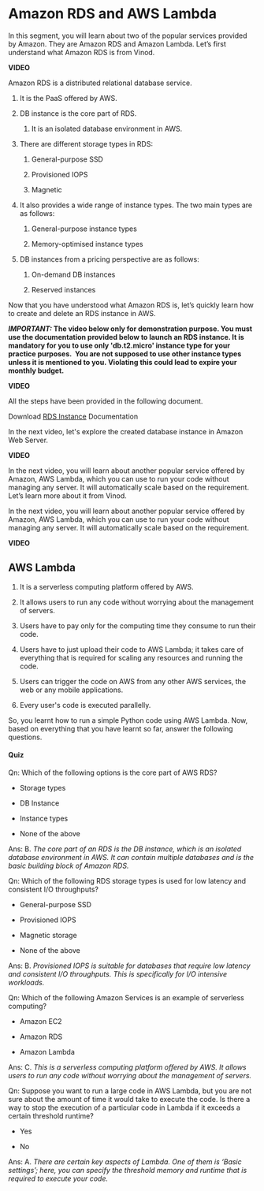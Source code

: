 # Amazon RDS and AWS Lambda

In this segment, you will learn about two of the popular services provided by Amazon. They are Amazon RDS and Amazon Lambda. Let’s first understand what Amazon RDS is from Vinod.

**VIDEO**

Amazon RDS is a distributed relational database service.

1. It is the PaaS offered by AWS.

2. DB instance is the core part of RDS.

    1. It is an isolated database environment in AWS.

3. There are different storage types in RDS:

    1. General-purpose SSD

    2. Provisioned IOPS

    3. Magnetic

4. It also provides a wide range of instance types. The two main types are as follows:

    1. General-purpose instance types

    2. Memory-optimised instance types

5. DB instances from a pricing perspective are as follows:

    1. On-demand DB instances

    2. Reserved instances

Now that you have understood what Amazon RDS is, let’s quickly learn how to create and delete an RDS instance in AWS.

**_IMPORTANT:_ The video below only for demonstration purpose. You must use the documentation provided below to launch an RDS instance. It is mandatory for you to use only 'db.t2.micro' instance type for your practice purposes.  You are not supposed to use other instance types unless it is mentioned to you. Violating this could lead to expire your monthly budget.**

**VIDEO**

All the steps have been provided in the following document.

Download [RDS Instance](RDS_Instance.pdf) Documentation

In the next video, let's explore the created database instance in Amazon Web Server.

**VIDEO**

In the next video, you will learn about another popular service offered by Amazon, AWS Lambda, which you can use to run your code without managing any server. It will automatically scale based on the requirement. Let’s learn more about it from Vinod.

In the next video, you will learn about another popular service offered by Amazon, AWS Lambda, which you can use to run your code without managing any server. It will automatically scale based on the requirement.

**VIDEO**

## AWS Lambda

1. It is a serverless computing platform offered by AWS.

2. It allows users to run any code without worrying about the management of servers.

3. Users have to pay only for the computing time they consume to run their code.

4. Users have to just upload their code to AWS Lambda; it takes care of everything that is required for scaling any resources and running the code.

5. Users can trigger the code on AWS from any other AWS services, the web or any mobile applications.

6. Every user's code is executed parallelly.

So, you learnt how to run a simple Python code using AWS Lambda. Now, based on everything that you have learnt so far, answer the following questions.

#### Quiz

Qn: Which of the following options is the core part of AWS RDS?

- Storage types

- DB Instance

- Instance types

- None of the above

Ans: B. _The core part of an RDS is the DB instance, which is an isolated database environment in AWS. It can contain multiple databases and is the basic building block of Amazon RDS._

Qn: Which of the following RDS storage types is used for low latency and consistent I/O throughputs?

- General-purpose SSD

- Provisioned IOPS

- Magnetic storage

- None of the above

Ans: B. _Provisioned IOPS is suitable for databases that require low latency and consistent I/O throughputs. This is specifically for I/O intensive workloads._

Qn: Which of the following Amazon Services is an example of serverless computing?

- Amazon EC2

- Amazon RDS

- Amazon Lambda

Ans: C. _This is a serverless computing platform offered by AWS. It allows users to run any code without worrying about the management of servers._

Qn: Suppose you want to run a large code in AWS Lambda, but you are not sure about the amount of time it would take to execute the code. Is there a way to stop the execution of a particular code in Lambda if it exceeds a certain threshold runtime?

- Yes

- No

Ans: A. _There are certain key aspects of Lambda. One of them is ‘Basic settings’; here, you can specify the threshold memory and runtime that is required to execute your code._
